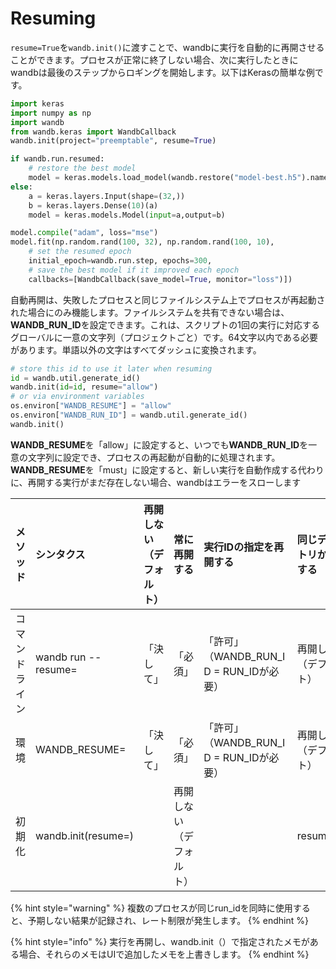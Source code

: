 # Resuming

`resume=True`を`wandb.init()`に渡すことで、wandbに実行を自動的に再開させることができます。プロセスが正常に終了しない場合、次に実行したときにwandbは最後のステップからロギングを開始します。以下はKerasの簡単な例です。

```python
import keras
import numpy as np
import wandb
from wandb.keras import WandbCallback
wandb.init(project="preemptable", resume=True)

if wandb.run.resumed:
    # restore the best model
    model = keras.models.load_model(wandb.restore("model-best.h5").name)
else:
    a = keras.layers.Input(shape=(32,))
    b = keras.layers.Dense(10)(a)
    model = keras.models.Model(input=a,output=b)

model.compile("adam", loss="mse")
model.fit(np.random.rand(100, 32), np.random.rand(100, 10),
    # set the resumed epoch
    initial_epoch=wandb.run.step, epochs=300,
    # save the best model if it improved each epoch
    callbacks=[WandbCallback(save_model=True, monitor="loss")])
```

自動再開は、失敗したプロセスと同じファイルシステム上でプロセスが再起動された場合にのみ機能します。ファイルシステムを共有できない場合は、**WANDB\_RUN\_ID**を設定できます。これは、スクリプトの1回の実行に対応するグローバルに一意の文字列（プロジェクトごと）です。64文字以内である必要があります。単語以外の文字はすべてダッシュに変換されます。

```python
# store this id to use it later when resuming
id = wandb.util.generate_id()
wandb.init(id=id, resume="allow")
# or via environment variables
os.environ["WANDB_RESUME"] = "allow"
os.environ["WANDB_RUN_ID"] = wandb.util.generate_id()
wandb.init()
```

**WANDB\_RESUME**を「allow」に設定すると、いつでも**WANDB\_RUN\_ID**を一意の文字列に設定でき、プロセスの再起動が自動的に処理されます。**WANDB\_RESUME**を「must」に設定すると、新しい実行を自動作成する代わりに、再開する実行がまだ存在しない場合、wandbはエラーをスローします

| メソッド | シンタクス |  再開しない（デフォルト） | 常に再開する | 実行IDの指定を再開する | 同じディレクトリから再開する |
| :--- | :--- | :--- | :--- | :--- | :--- |
| コマンドライン | wandb run --resume= | 「決して」 | 「必須」 | 「許可」（WANDB\_RUN\_ID = RUN\_IDが必要） | 再開しない（デフォルト） |
| 環境 | WANDB\_RESUME= | 「決して」 | 「必須」 | 「許可」（WANDB\_RUN\_ID = RUN\_IDが必要） | 再開しない（デフォルト） |
| 初期化 | wandb.init\(resume=\) |  | 再開しない（デフォルト） |  | resume=True |

{% hint style="warning" %}
複数のプロセスが同じrun\_idを同時に使用すると、予期しない結果が記録され、レート制限が発生します。
{% endhint %}

{% hint style="info" %}
実行を再開し、wandb.init（）で指定されたメモがある場合、それらのメモはUIで追加したメモを上書きします。
{% endhint %}

